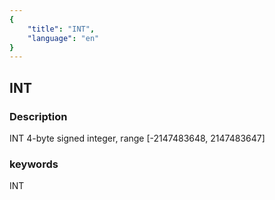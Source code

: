 ```yaml
---
{
    "title": "INT",
    "language": "en"
}
---
```


## INT
### Description
INT
4-byte signed integer, range [-2147483648, 2147483647]

### keywords
INT
